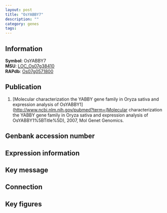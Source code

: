 ```yaml
---
layout: post
title: "OsYABBY7"
description: ""
category: genes
tags: 
---
```


## Information
__Symbol__: OsYABBY7  
__MSU__: [LOC_Os07g38410](http://rice.plantbiology.msu.edu/cgi-bin/ORF_infopage.cgi?orf=LOC_Os07g38410)  
__RAPdb__: [Os07g0571800](http://rapdb.dna.affrc.go.jp/viewer/gbrowse_details/irgsp1?name=Os07g0571800)  

## Publication
1. [Molecular characterization the YABBY gene family in Oryza sativa and expression analysis of OsYABBY1](http://www.ncbi.nlm.nih.gov/pubmed?term=(Molecular characterization the YABBY gene family in Oryza sativa and expression analysis of OsYABBY1%5BTitle%5D), 2007, Mol Genet Genomics.

## Genbank accession number

## Expression information

## Key message

## Connection

## Key figures


